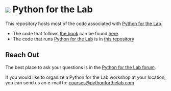 # ![](https://avatars.githubusercontent.com/u/36002133?s=200&v=4) Python for the Lab

This repository hosts most of the code associated with [Python for the Lab](https://www.pythonforthelab.com). 

- The code that follows [the book](https://www.pythonforthelab.com/books/) can be found [here](https://github.com/PFTL/py4lab).
- The code that runs [Python for the Lab](https://www.pythonforthelab.com) is in [this repository](https://github.com/PFTL/django_website)

## Reach Out

The best place to ask your questions is in the [Python for the Lab forum](https://forum.pythonforthelab.com). 

If you would like to organize a Python for the Lab workshop at your location, you can send us an e-mail to: courses@pythonforthelab.com
